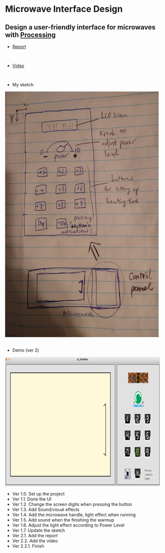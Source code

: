 # Microwave Interface Design
Design a user-friendly interface for microwaves with [Processing](https://processing.org/)
---
- [Report](https://chaupmcs.github.io/p1.ChauPham/index.html)
<br/>

- [Video](https://www.youtube.com/watch?v=FuHViAN-mag)
<br/>

- My sketch

<img src="https://raw.githubusercontent.com/chaupmcs/p1.ChauPham/main/pictures/sketch.jpg" width="500" height="800">

<br/>
<br/>

- Demo (ver 2)

<img src="https://raw.githubusercontent.com/chaupmcs/p1.ChauPham/main/pictures/demo.png" width="1000" height="420">


- Ver 1.0. Set up the project
- Ver 1.1. Done the UI
- Ver 1.2. Change the screen digits when pressing the button
- Ver 1.3. Add Sound/visual effects
- Ver 1.4. Add the microwave handle, light effect when running
- Ver 1.5. Add sound when the finishing the warmup
- Ver 1.6. Adjust the light effect according to Power Level
- Ver 1.7. Update the sketch
- Ver 2.1. Add the report
- Ver 2.2. Add the video
- Ver 2.2.1. Finish





